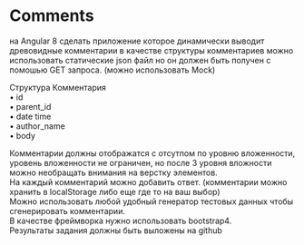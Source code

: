 # Comments

на Angular 8 сделать приложение которое динамически выводит древовидные комментарии в качестве структуры комментариев можно использовать статические json файл но он должен быть получен с помошью GET запроса. (можно использовать Mock)

Структура Комментария  
• id  
• parent_id  
• date time  
• author_name  
• body

Комментарии должны отображатся с отсутпом по уровню вложенности, уровень вложенности не ограничен, но после 3 уровня вложности можно необращать внимания на верстку элементов.  
На каждый комментарий можно добавить ответ. (комментарии можно хранить в localStorage либо еще где то на ваш выбор)  
Можно использовать любой удобный генератор тестовых данных чтобы сгенерировать комментарии.  
В качестве фреймворка нужно использовать bootstrap4.  
Результаты задания должны быть выложены на github